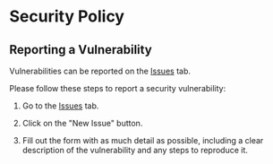 # Security Policy

## Reporting a Vulnerability

Vulnerabilities can be reported on the [Issues](https://github.com/eoussama/fireguard/issues) tab.

Please follow these steps to report a security vulnerability:

1. Go to the [Issues](https://github.com/eoussama/fireguard/issues) tab.

2. Click on the "New Issue" button.

3. Fill out the form with as much detail as possible, including a clear description of the vulnerability and any steps to reproduce it.